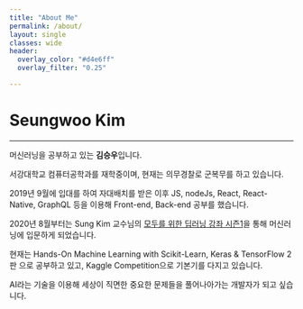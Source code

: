```yaml
---
title: "About Me"
permalink: /about/
layout: single
classes: wide
header:
  overlay_color: "#d4e6ff"
  overlay_filter: "0.25"

---
```


# Seungwoo Kim
---
머신러닝을 공부하고 있는 **김승우**입니다.

서강대학교 컴퓨터공학과를 재학중이며, 현재는 의무경찰로 군복무를 하고 있습니다.

2019년 9월에 입대를 하여 자대배치를 받은 이후 JS, nodeJs, React, React-Native, GraphQL 등을 이용해 Front-end, Back-end 공부를 했습니다.

2020년 8월부터는 Sung Kim 교수님의 [모두를 위한 딥러닝 강좌 시즌1](https://www.youtube.com/playlist?list=PLlMkM4tgfjnLSOjrEJN31gZATbcj_MpUm)을 통해 머신러닝에 입문하게 되었습니다.

현재는 Hands-On Machine Learning with Scikit-Learn, Keras & TensorFlow 2판 으로 공부하고 있고, Kaggle Competition으로 기본기를 다지고 있습니다.

AI라는 기술을 이용해 세상이 직면한 중요한 문제들을 풀어나아가는 개발자가 되고 싶습니다.